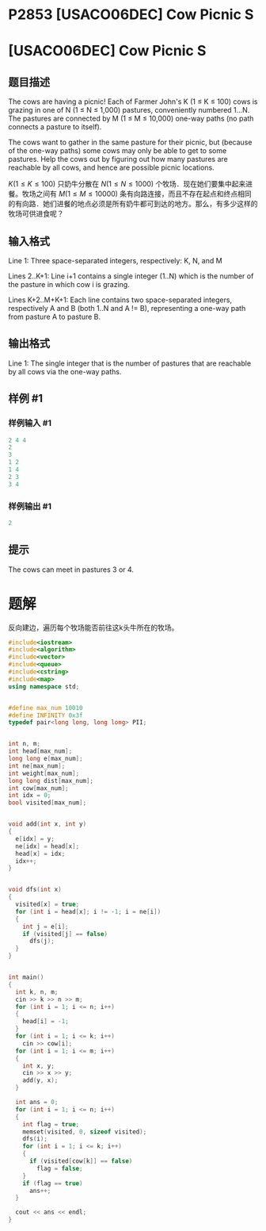 # P2853 \[USACO06DEC] Cow Picnic S

# \[USACO06DEC] Cow Picnic S

## 题目描述

The cows are having a picnic! Each of Farmer John's K (1 ≤ K ≤ 100) cows is grazing in one of N (1 ≤ N ≤ 1,000) pastures, conveniently numbered 1...N. The pastures are connected by M (1 ≤ M ≤ 10,000) one-way paths (no path connects a pasture to itself).

The cows want to gather in the same pasture for their picnic, but (because of the one-way paths) some cows may only be able to get to some pastures. Help the cows out by figuring out how many pastures are reachable by all cows, and hence are possible picnic locations.

$K(1 \le K \le 100)$ 只奶牛分散在 $N(1 \le N \le 1000)$ 个牧场．现在她们要集中起来进餐。牧场之间有 $M(1 \le M \le 10000)$ 条有向路连接，而且不存在起点和终点相同的有向路．她们进餐的地点必须是所有奶牛都可到达的地方。那么，有多少这样的牧场可供进食呢？

## 输入格式

Line 1: Three space-separated integers, respectively: K, N, and M

Lines 2..K+1: Line i+1 contains a single integer (1..N) which is the number of the pasture in which cow i is grazing.

Lines K+2..M+K+1: Each line contains two space-separated integers, respectively A and B (both 1..N and A != B), representing a one-way path from pasture A to pasture B.

## 输出格式

Line 1: The single integer that is the number of pastures that are reachable by all cows via the one-way paths.

## 样例 #1

### 样例输入 #1

```c++
2 4 4
2
3
1 2
1 4
2 3
3 4
```

### 样例输出 #1

```c++
2
```

## 提示

The cows can meet in pastures 3 or 4.

# 题解

反向建边，遍历每个牧场能否前往这k头牛所在的牧场。

```c++
#include<iostream>
#include<algorithm>
#include<vector>
#include<queue>
#include<cstring>
#include<map>
using namespace std;


#define max_num 10010
#define INFINITY 0x3f   
typedef pair<long long, long long> PII;


int n, m;
int head[max_num];
long long e[max_num];
int ne[max_num];
int weight[max_num];
long long dist[max_num];
int cow[max_num];
int idx = 0;
bool visited[max_num];


void add(int x, int y)
{
  e[idx] = y;
  ne[idx] = head[x];
  head[x] = idx;
  idx++;
}


void dfs(int x)
{
  visited[x] = true;
  for (int i = head[x]; i != -1; i = ne[i])
  {
    int j = e[i];
    if (visited[j] == false)
      dfs(j);
  }
}


int main()
{
  int k, n, m;
  cin >> k >> n >> m;
  for (int i = 1; i <= n; i++)
  {
    head[i] = -1;
  }
  for (int i = 1; i <= k; i++)
    cin >> cow[i];
  for (int i = 1; i <= m; i++)
  {
    int x, y;
    cin >> x >> y;
    add(y, x);
  }

  int ans = 0;
  for (int i = 1; i <= n; i++)
  {
    int flag = true;
    memset(visited, 0, sizeof visited);
    dfs(i);
    for (int i = 1; i <= k; i++)
    {
      if (visited[cow[k]] == false)
        flag = false;
    }
    if (flag == true)
      ans++;
  }

  cout << ans << endl;
}
```
